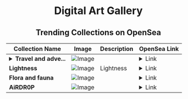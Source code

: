 <div align="center">

# Digital Art Gallery

## Trending Collections on OpenSea

| Collection Name                       | Image                                                                                     | Description                       | OpenSea Link                                                                                          |
|---------------------------------------|-------------------------------------------------------------------------------------------|-----------------------------------|--------------------------------------------------------------------------------------------------------|
| **<details><summary>Travel and adve...</summary>Travel and adventure</details>** | ![Image](https://i.seadn.io/s/raw/files/93dc62d2660590a7a73e378d278430cb.jpg?w=500&auto=format?w=200&auto=format) |  | <details><summary>Link</summary>[Travel and adventure](https://opensea.io/collection/travel-and-adventure-1)</details> |
| **Lightness** | ![Image](https://i.seadn.io/s/raw/files/c7b01cff2fe851730192a220c63ecd8d.jpg?w=500&auto=format?w=200&auto=format) | Lightness | <details><summary>Link</summary>[Lightness](https://opensea.io/collection/lightness-5)</details> |
| **Flora and fauna** | ![Image](https://i.seadn.io/s/raw/files/f130f1babe045e72b62140b31086121c.jpg?w=500&auto=format?w=200&auto=format) |  | <details><summary>Link</summary>[Flora and fauna](https://opensea.io/collection/flora-and-fauna-9)</details> |
| **AiRDR0P** | ![Image](https://i.seadn.io/s/raw/files/bf970d661f61589281b610bba0d656fe.jpg?w=500&auto=format?w=200&auto=format) |  | <details><summary>Link</summary>[AiRDR0P](https://opensea.io/collection/airdr0p-34)</details> |

</div>